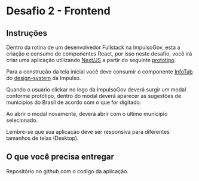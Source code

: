 # Desafio 2 - Frontend

## Instruções

Dentro da rotina de um desenvolvedor Fullstack na ImpulsoGov, esta a criação e consumo de componentes React, por isso neste desafio, você irá criar uma aplicação utilizando [Next/JS](https://nextjs.org/docs/getting-started) a partir do seguinte [prototipo](https://www.figma.com/file/ux4KtnNSnMSH4zGEprYl1j/Desafio-Frontend-20220102?node-id=0%3A1&t=lId35rBcsBl8uflT-0).

Para a construção da tela inicial você deve consumir o componente [InfoTab](https://designsystem.impulsogov.org/?path=/docs/componentes-infotab--default) do [design-system](https://www.npmjs.com/package/@impulsogov/design-system) da Impulso.

Quando o usuario clickar no logo da ImpulsoGov deverá surgir um modal conforme protótipo, dentro do modal deverá aparecer as sugestões de municipios do Brasil de acordo com o que for digitado.

Ao abrir o modal novamente, deverá abrir com o ultimo municipio selecionado.

Lembre-se que sua aplicação deve ser responsiva para diferentes tamanhos de telas (Desktop).

## O que você precisa entregar

Repositório no github com o codigo da aplicação.
